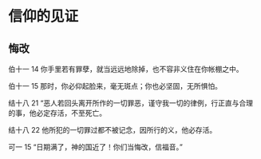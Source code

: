 # 信仰的见证

## 悔改

伯十一 14 你手里若有罪孽，就当远远地除掉，也不容非义住在你帐棚之中。

伯十一 15 那时，你必仰起脸来，毫无斑点；你也必坚固，无所惧怕。

结十八 21 “恶人若回头离开所作的一切罪恶，谨守我一切的律例，行正直与合理的事，他必定存活，不至死亡。

结十八 22 他所犯的一切罪过都不被记念，因所行的义，他必存活。

可一 15 “日期满了，神的国近了！你们当悔改，信福音。”




